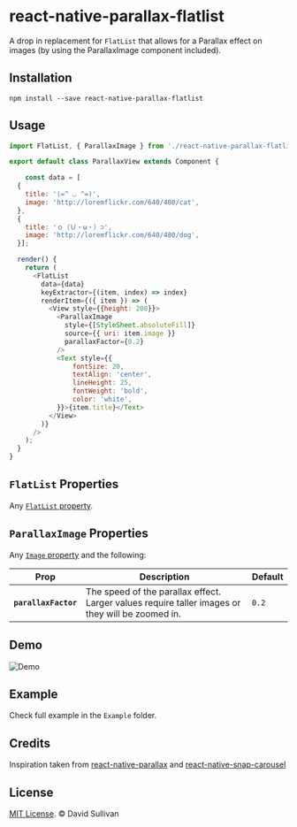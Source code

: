 # react-native-parallax-flatlist

A drop in replacement for `FlatList` that allows for a Parallax effect on images (by using the ParallaxImage component included).

## Installation

```
npm install --save react-native-parallax-flatlist
```

## Usage

```js
import FlatList, { ParallaxImage } from './react-native-parallax-flatlist';

export default class ParallaxView extends Component {

    const data = [
  {
    title: '(=^ ◡ ^=)',
    image: 'http://loremflickr.com/640/480/cat',
  },
  {
    title: 'ｏ（Ｕ・ω・）⊃',
    image: 'http://loremflickr.com/640/480/dog',
  }];

  render() {
    return (
      <FlatList
        data={data}
        keyExtractor={(item, index) => index}
        renderItem={({ item }) => (
          <View style={{height: 200}}>
            <ParallaxImage
              style={[StyleSheet.absoluteFill]}
              source={{ uri: item.image }}
              parallaxFactor={0.2}
            />
            <Text style={{
                fontSize: 20,
                textAlign: 'center',
                lineHeight: 25,
                fontWeight: 'bold',
                color: 'white',
            }}>{item.title}</Text>
          </View>
        )}
      />
    );
  }
}
```

## `FlatList` Properties

Any [`FlatList` property](http://facebook.github.io/react-native/docs/flatlist.html).

## `ParallaxImage` Properties

Any [`Image` property](http://facebook.github.io/react-native/docs/image.html) and the following:

| Prop                 | Description                                                                                      | Default |
| -------------------- | ------------------------------------------------------------------------------------------------ | ------- |
| **`parallaxFactor`** | The speed of the parallax effect. Larger values require taller images or they will be zoomed in. | `0.2`   |

## Demo

![Demo](https://github.com/soulglo/react-native-parallax-flatlist/blob/master/demo-min.gif?raw=true)

## Example

Check full example in the `Example` folder.

## Credits

Inspiration taken from [react-native-parallax](https://github.com/oblador/react-native-parallax) and [react-native-snap-carousel](https://github.com/archriss/react-native-snap-carousel)

## License

[MIT License](http://opensource.org/licenses/mit-license.html). © David Sullivan
